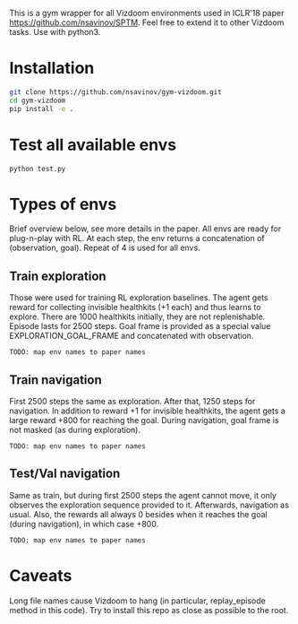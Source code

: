 This is a gym wrapper for all Vizdoom environments used in ICLR'18 paper https://github.com/nsavinov/SPTM. Feel free to extend it to other Vizdoom tasks. Use with python3.

# Installation
```bash
git clone https://github.com/nsavinov/gym-vizdoom.git
cd gym-vizdoom
pip install -e .
```
# Test all available envs
```
python test.py
```
# Types of envs
Brief overview below, see more details in the paper. All envs are ready for plug-n-play with RL. At each step, the env returns a concatenation of (observation, goal). Repeat of 4 is used for all envs.
## Train exploration
Those were used for training RL exploration baselines. The agent gets reward for collecting invisible healthkits (+1 each) and thus learns to explore. There are 1000 healthkits initially, they are not replenishable. Episode lasts for 2500 steps. Goal frame is provided as a special value EXPLORATION_GOAL_FRAME and concatenated with observation.
```
TODO: map env names to paper names
```
## Train navigation
First 2500 steps the same as exploration. After that, 1250 steps for navigation. In addition to reward +1 for invisible healthkits, the agent gets a large reward +800 for reaching the goal. During navigation, goal frame is not masked (as during exploration).
```
TODO: map env names to paper names
```
## Test/Val navigation
Same as train, but during first 2500 steps the agent cannot move, it only observes the exploration sequence provided to it. Afterwards, navigation as usual. Also, the rewards all always 0 besides when it reaches the goal (during navigation), in which case +800.
```
TODO: map env names to paper names
```
# Caveats
Long file names cause Vizdoom to hang (in particular, replay_episode method in this code). Try to install this repo as close as possible to the root.
